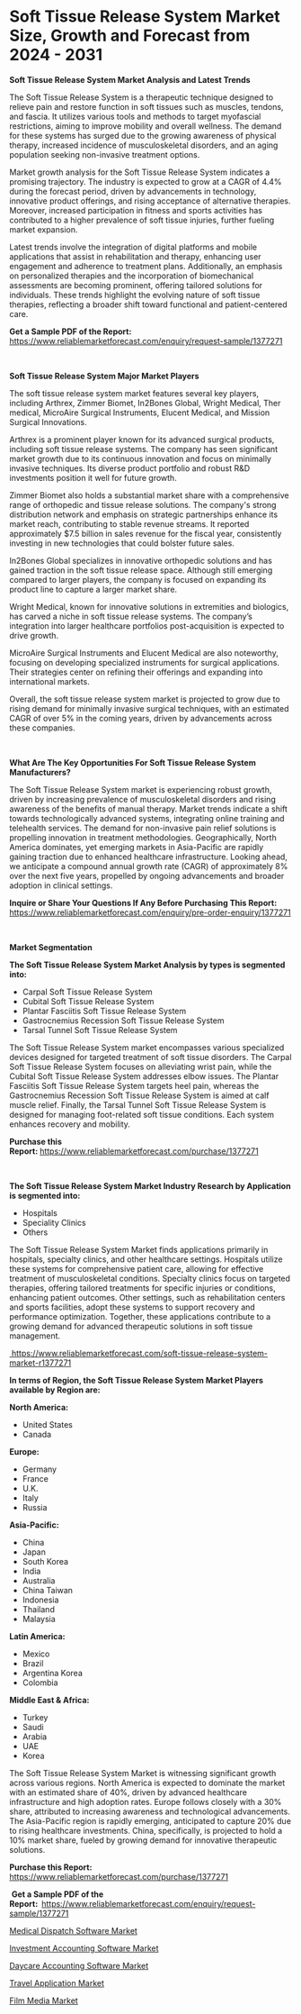<p><h1>Soft Tissue Release System Market Size, Growth and Forecast from 2024 - 2031</h1></p><p><strong>Soft Tissue Release System Market Analysis and Latest Trends</strong></p>
<p><p>The Soft Tissue Release System is a therapeutic technique designed to relieve pain and restore function in soft tissues such as muscles, tendons, and fascia. It utilizes various tools and methods to target myofascial restrictions, aiming to improve mobility and overall wellness. The demand for these systems has surged due to the growing awareness of physical therapy, increased incidence of musculoskeletal disorders, and an aging population seeking non-invasive treatment options.</p><p>Market growth analysis for the Soft Tissue Release System indicates a promising trajectory. The industry is expected to grow at a CAGR of 4.4% during the forecast period, driven by advancements in technology, innovative product offerings, and rising acceptance of alternative therapies. Moreover, increased participation in fitness and sports activities has contributed to a higher prevalence of soft tissue injuries, further fueling market expansion.</p><p>Latest trends involve the integration of digital platforms and mobile applications that assist in rehabilitation and therapy, enhancing user engagement and adherence to treatment plans. Additionally, an emphasis on personalized therapies and the incorporation of biomechanical assessments are becoming prominent, offering tailored solutions for individuals. These trends highlight the evolving nature of soft tissue therapies, reflecting a broader shift toward functional and patient-centered care.</p></p>
<p><strong>Get a Sample PDF of the Report:&nbsp;</strong> <a href="https://www.reliablemarketforecast.com/enquiry/request-sample/1377271?utm_campaign=1725&utm_medium=2&utm_source=Github&utm_content=ia&utm_term=24102024&utm_id=soft-tissue-release-system">https://www.reliablemarketforecast.com/enquiry/request-sample/1377271</a></p>
<p>&nbsp;</p>
<p><strong>Soft Tissue Release System Major Market Players</strong></p>
<p><p>The soft tissue release system market features several key players, including Arthrex, Zimmer Biomet, In2Bones Global, Wright Medical, Ther medical, MicroAire Surgical Instruments, Elucent Medical, and Mission Surgical Innovations. </p><p>Arthrex is a prominent player known for its advanced surgical products, including soft tissue release systems. The company has seen significant market growth due to its continuous innovation and focus on minimally invasive techniques. Its diverse product portfolio and robust R&D investments position it well for future growth.</p><p>Zimmer Biomet also holds a substantial market share with a comprehensive range of orthopedic and tissue release solutions. The company's strong distribution network and emphasis on strategic partnerships enhance its market reach, contributing to stable revenue streams. It reported approximately $7.5 billion in sales revenue for the fiscal year, consistently investing in new technologies that could bolster future sales.</p><p>In2Bones Global specializes in innovative orthopedic solutions and has gained traction in the soft tissue release space. Although still emerging compared to larger players, the company is focused on expanding its product line to capture a larger market share.</p><p>Wright Medical, known for innovative solutions in extremities and biologics, has carved a niche in soft tissue release systems. The company’s integration into larger healthcare portfolios post-acquisition is expected to drive growth.</p><p>MicroAire Surgical Instruments and Elucent Medical are also noteworthy, focusing on developing specialized instruments for surgical applications. Their strategies center on refining their offerings and expanding into international markets.</p><p>Overall, the soft tissue release system market is projected to grow due to rising demand for minimally invasive surgical techniques, with an estimated CAGR of over 5% in the coming years, driven by advancements across these companies.</p></p>
<p>&nbsp;</p>
<p><strong>What Are The Key Opportunities For Soft Tissue Release System Manufacturers?</strong></p>
<p><p>The Soft Tissue Release System market is experiencing robust growth, driven by increasing prevalence of musculoskeletal disorders and rising awareness of the benefits of manual therapy. Market trends indicate a shift towards technologically advanced systems, integrating online training and telehealth services. The demand for non-invasive pain relief solutions is propelling innovation in treatment methodologies. Geographically, North America dominates, yet emerging markets in Asia-Pacific are rapidly gaining traction due to enhanced healthcare infrastructure. Looking ahead, we anticipate a compound annual growth rate (CAGR) of approximately 8% over the next five years, propelled by ongoing advancements and broader adoption in clinical settings.</p></p>
<p><strong>Inquire or Share Your Questions If Any Before Purchasing This Report:</strong> <a href="https://www.reliablemarketforecast.com/enquiry/pre-order-enquiry/1377271?utm_campaign=1725&utm_medium=2&utm_source=Github&utm_content=ia&utm_term=24102024&utm_id=soft-tissue-release-system">https://www.reliablemarketforecast.com/enquiry/pre-order-enquiry/1377271</a></p>
<p>&nbsp;</p>
<p><strong>Market Segmentation</strong></p>
<p><strong>The Soft Tissue Release System Market Analysis by types is segmented into:</strong></p>
<p><ul><li>Carpal Soft Tissue Release System</li><li>Cubital Soft Tissue Release System</li><li>Plantar Fasciitis Soft Tissue Release System</li><li>Gastrocnemius Recession Soft Tissue Release System</li><li>Tarsal Tunnel Soft Tissue Release System</li></ul></p>
<p><p>The Soft Tissue Release System market encompasses various specialized devices designed for targeted treatment of soft tissue disorders. The Carpal Soft Tissue Release System focuses on alleviating wrist pain, while the Cubital Soft Tissue Release System addresses elbow issues. The Plantar Fasciitis Soft Tissue Release System targets heel pain, whereas the Gastrocnemius Recession Soft Tissue Release System is aimed at calf muscle relief. Finally, the Tarsal Tunnel Soft Tissue Release System is designed for managing foot-related soft tissue conditions. Each system enhances recovery and mobility.</p></p>
<p><strong>Purchase this Report:&nbsp;</strong><a href="https://www.reliablemarketforecast.com/purchase/1377271?utm_campaign=1725&utm_medium=2&utm_source=Github&utm_content=ia&utm_term=24102024&utm_id=soft-tissue-release-system">https://www.reliablemarketforecast.com/purchase/1377271</a></p>
<p>&nbsp;</p>
<p><strong>The Soft Tissue Release System Market Industry Research by Application is segmented into:</strong></p>
<p><ul><li>Hospitals</li><li>Speciality Clinics</li><li>Others</li></ul></p>
<p><p>The Soft Tissue Release System Market finds applications primarily in hospitals, specialty clinics, and other healthcare settings. Hospitals utilize these systems for comprehensive patient care, allowing for effective treatment of musculoskeletal conditions. Specialty clinics focus on targeted therapies, offering tailored treatments for specific injuries or conditions, enhancing patient outcomes. Other settings, such as rehabilitation centers and sports facilities, adopt these systems to support recovery and performance optimization. Together, these applications contribute to a growing demand for advanced therapeutic solutions in soft tissue management.</p></p>
<p><a href="https://www.reliablemarketforecast.com/soft-tissue-release-system-market-r1377271?utm_campaign=1725&utm_medium=2&utm_source=Github&utm_content=ia&utm_term=24102024&utm_id=soft-tissue-release-system">&nbsp;https://www.reliablemarketforecast.com/soft-tissue-release-system-market-r1377271</a></p>
<p><strong>In terms of Region, the Soft Tissue Release System Market Players available by Region are:</strong></p>
<p>
    <p> <strong> North America: </strong>
        <ul>
            <li>United States</li>
            <li>Canada</li>
        </ul>
        </p> 
    <p> <strong> Europe: </strong>
        <ul>
            <li>Germany</li>
            <li>France</li>
            <li>U.K.</li>
            <li>Italy</li>
            <li>Russia</li>
        </ul>
        </p> 
    <p> <strong> Asia-Pacific: </strong>
        <ul>
            <li>China</li>
            <li>Japan</li>
            <li>South Korea</li>
            <li>India</li>
            <li>Australia</li>
            <li>China Taiwan</li>
            <li>Indonesia</li>
            <li>Thailand</li>
            <li>Malaysia</li>
        </ul>
        </p> 
    <p> <strong> Latin America: </strong>
        <ul>
            <li>Mexico</li>
            <li>Brazil</li>
            <li>Argentina Korea</li>
            <li>Colombia</li>
        </ul>
        </p> 
    <p> <strong> Middle East & Africa: </strong>
        <ul>
            <li>Turkey</li>
            <li>Saudi</li>
            <li>Arabia</li>
            <li>UAE</li>
            <li>Korea</li>
        </ul>
    </p>
    </p>
<p><p>The Soft Tissue Release System Market is witnessing significant growth across various regions. North America is expected to dominate the market with an estimated share of 40%, driven by advanced healthcare infrastructure and high adoption rates. Europe follows closely with a 30% share, attributed to increasing awareness and technological advancements. The Asia-Pacific region is rapidly emerging, anticipated to capture 20% due to rising healthcare investments. China, specifically, is projected to hold a 10% market share, fueled by growing demand for innovative therapeutic solutions.</p></p>
<p><strong>Purchase this Report: </strong><a href="https://www.reliablemarketforecast.com/purchase/1377271?utm_campaign=1725&utm_medium=2&utm_source=Github&utm_content=ia&utm_term=24102024&utm_id=soft-tissue-release-system">https://www.reliablemarketforecast.com/purchase/1377271</a></p>
<p>&nbsp;<strong>Get a Sample PDF of the Report:&nbsp;&nbsp;</strong><a href="https://www.reliablemarketforecast.com/enquiry/request-sample/1377271?utm_campaign=1725&utm_medium=2&utm_source=Github&utm_content=ia&utm_term=24102024&utm_id=soft-tissue-release-system">https://www.reliablemarketforecast.com/enquiry/request-sample/1377271</a></p>
<p><strong></strong></p>
<p><p><a href="https://www.linkedin.com/pulse/medical-dispatch-software-market-innovations-trends-comprehensive-lwrxf?utm_campaign=1725&utm_medium=2&utm_source=Github&utm_content=ia&utm_term=24102024&utm_id=soft-tissue-release-system">Medical Dispatch Software Market</a></p><p><a href="https://www.linkedin.com/pulse/global-investment-accounting-software-market-sector2024--najtf?utm_campaign=1725&utm_medium=2&utm_source=Github&utm_content=ia&utm_term=24102024&utm_id=soft-tissue-release-system">Investment Accounting Software Market</a></p><p><a href="https://www.linkedin.com/pulse/insights-daycare-accounting-software-industry-market-financial-xhvmf?utm_campaign=1725&utm_medium=2&utm_source=Github&utm_content=ia&utm_term=24102024&utm_id=soft-tissue-release-system">Daycare Accounting Software Market</a></p><p><a href="https://www.linkedin.com/pulse/regional-adaptations-global-travel-application-market-trends-4z8he?utm_campaign=1725&utm_medium=2&utm_source=Github&utm_content=ia&utm_term=24102024&utm_id=soft-tissue-release-system">Travel Application Market</a></p><p><a href="https://www.linkedin.com/pulse/film-media-industry-insights-report-analyzing-market-guyze?utm_campaign=1725&utm_medium=2&utm_source=Github&utm_content=ia&utm_term=24102024&utm_id=soft-tissue-release-system">Film Media Market</a></p></p>